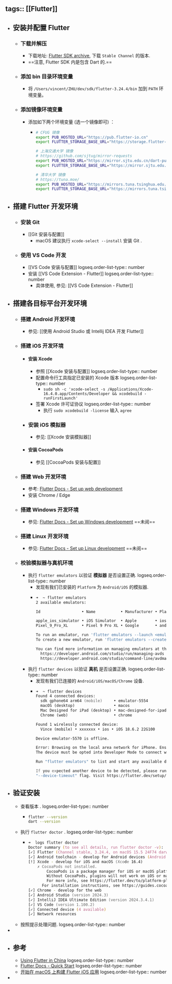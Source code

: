 tags:: [[Flutter]]
---

- ## 安装并配置 Flutter
	- ### 下载并解压
		- 下载地址: [Flutter SDK archive](https://docs.flutter.dev/install/archive), 下载 `Stable Channel` 的版本.
		- ==注意, Flutter SDK 内是包含 Dart 的.==
	- ### 添加 bin 目录环境变量
		- 将 `/Users/vincent/ZHU/dev/sdk/flutter-3.24.4/bin` 加到 `PATH` 环境变量。
	- ### 添加镜像环境变量
		- 添加如下两个环境变量 (选一个镜像即可) ：
			- ``` zsh
			  # CFUG 镜像
			  export PUB_HOSTED_URL="https://pub.flutter-io.cn"
			  export FLUTTER_STORAGE_BASE_URL="https://storage.flutter-io.cn"
			  
			  # 上海交通大学 镜像
			  # https://github.com/sjtug/mirror-requests
			  export PUB_HOSTED_URL="https://mirror.sjtu.edu.cn/dart-pub"
			  export FLUTTER_STORAGE_BASE_URL="https://mirror.sjtu.edu.cn"
			  
			  # 清华大学 镜像
			  # https://tuna.moe/
			  export PUB_HOSTED_URL="https://mirrors.tuna.tsinghua.edu.cn/dart-pub"
			  export FLUTTER_STORAGE_BASE_URL="https://mirrors.tuna.tsinghua.edu.cn/flutter"
			  ```
- ## 搭建 Flutter 开发环境
	- ### 安装 Git
		- [[Git 安装与配置]]
			- macOS 建议执行 `xcode-select --install` 安装 Git .
	- ### 使用 VS Code 开发
		- [[VS Code 安装与配置]]
		  logseq.order-list-type:: number
		- 安装 [[VS Code Extension - Flutter]]
		  logseq.order-list-type:: number
			- 具体使用, 参见: [[VS Code Extension - Flutter]]
- ## 搭建各目标平台开发环境
	- ### 搭建 Android 开发环境
		- 参见: [[使用 Android Studio 或 Intellij IDEA 开发 Flutter]]
	- ### 搭建 iOS 开发环境
		- #### 安装 Xcode
			- 参照 [[Xcode 安装与配置]]
			  logseq.order-list-type:: number
			- 配置命令行工具指定已安装的 Xcode 版本
			  logseq.order-list-type:: number
				- `sudo sh -c 'xcode-select -s /Applications/Xcode-16.4.0.app/Contents/Developer && xcodebuild -runFirstLaunch'`
			- 签署 Xcode 许可证协议
			  logseq.order-list-type:: number
				- 执行 `sudo xcodebuild -license` 输入 `agree`
		- ### 安装 iOS 模拟器
			- 参见: [[Xcode 安装模拟器]]
		- #### 安装 CocoaPods
			- 参见 [[CocoaPods 安装与配置]]
	- ### 搭建 Web 开发环境
		- 参考: [Flutter Docs - Set up web development](https://docs.flutter.dev/platform-integration/web/setup)
		- 安装 Chrome / Edge
	- ### 搭建 Windows 开发环境
		- 参见: [Flutter Docs - Set up Windows development](https://docs.flutter.dev/platform-integration/windows/setup) ==未阅==
	- ### 搭建 Linux 开发环境
		- 参见: [Flutter Docs - Set up Linux development](https://docs.flutter.dev/platform-integration/linux/setup) ==未阅==
	- ### 校验模拟器与真机环境
		- 执行 `flutter emulators` 以验证 **模拟器** 是否设置正确.
		  logseq.order-list-type:: number
			- 发现有我们已安装的 `Platform` 为 `Android/iOS` 的模拟器.
			- ``` zsh
			  ➜  ~ flutter emulators                   
			  2 available emulators:
			  
			  Id                  • Name           • Manufacturer • Platform
			  
			  apple_ios_simulator • iOS Simulator  • Apple        • ios
			  Pixel_9_Pro_XL      • Pixel 9 Pro XL • Google       • android
			  
			  To run an emulator, run 'flutter emulators --launch <emulator id>'.
			  To create a new emulator, run 'flutter emulators --create [--name xyz]'.
			  
			  You can find more information on managing emulators at the links below:
			    https://developer.android.com/studio/run/managing-avds
			    https://developer.android.com/studio/command-line/avdmanager
			  ```
		- 执行 `flutter devices` 以验证 **真机** 是否设置正确.
		  logseq.order-list-type:: number
			- 发现有我们已连接的 `Android/iOS/macOS/Chrome` 设备.
			- ``` zsh
			  ➜  ~ flutter devices   
			  Found 4 connected devices:
			    sdk gphone64 arm64 (mobile)     • emulator-5554         • android-arm64  • Android 16 (API 36) (emulator)
			    macOS (desktop)                 • macos                 • darwin-arm64   • macOS 15.5 24F74 darwin-arm64
			    Mac Designed for iPad (desktop) • mac-designed-for-ipad • darwin         • macOS 15.5 24F74 darwin-arm64
			    Chrome (web)                    • chrome                • web-javascript • Google Chrome 141.0.7390.108
			  
			  Found 1 wirelessly connected device:
			    Vince (mobile) • xxxxxxx • ios • iOS 18.6.2 22G100
			  
			  Device emulator-5570 is offline.
			  
			  Error: Browsing on the local area network for iPhone. Ensure the device is unlocked and attached with a cable or associated with the same local area network as this Mac.
			  The device must be opted into Developer Mode to connect wirelessly. (code -27)
			  
			  Run "flutter emulators" to list and start any available device emulators.
			  
			  If you expected another device to be detected, please run "flutter doctor" to diagnose potential issues. You may also try increasing the time to wait for connected devices with the
			  "--device-timeout" flag. Visit https://flutter.dev/setup/ for troubleshooting tips.
			  ```
- ## 验证安装
	- 查看版本 .
	  logseq.order-list-type:: number
		- ``` zsh
		  flutter --version
		  dart --version
		  ```
	- 执行 `flutter doctor` .
	  logseq.order-list-type:: number
		- ``` zsh
		  ➜  logs flutter doctor
		  Doctor summary (to see all details, run flutter doctor -v):
		  [✓] Flutter (Channel stable, 3.24.4, on macOS 15.5 24F74 darwin-arm64, locale en-US)
		  [✓] Android toolchain - develop for Android devices (Android SDK version 35.0.1)
		  [!] Xcode - develop for iOS and macOS (Xcode 16.4)
		      ✗ CocoaPods not installed.
		          CocoaPods is a package manager for iOS or macOS platform code.
		          Without CocoaPods, plugins will not work on iOS or macOS.
		          For more info, see https://flutter.dev/to/platform-plugins
		        For installation instructions, see https://guides.cocoapods.org/using/getting-started.html#installation
		  [✓] Chrome - develop for the web
		  [✓] Android Studio (version 2024.3)
		  [✓] IntelliJ IDEA Ultimate Edition (version 2024.3.4.1)
		  [✓] VS Code (version 1.100.2)
		  [✓] Connected device (4 available)
		  [✓] Network resources
		  ```
	- 按照提示处理问题.
	  logseq.order-list-type:: number
-
- ## 参考
	- [Using Flutter in China](https://docs.flutter.dev/community/china)
	  logseq.order-list-type:: number
	- [Flutter  Docs - Quick Start](https://docs.flutter.dev/get-started/quick)
	  logseq.order-list-type:: number
	- [开始在 macOS 上构建 Flutter iOS 应用](https://docs.flutter.cn/get-started/install/macos/mobile-ios)
	  logseq.order-list-type:: number
-